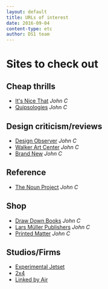 ```yaml
---
layout: default
title: URLs of interest
date: 2016-09-04
content-type: etc
author: DS1 team
---
```


<!-- ![GitHub Logo](/images/logo.png) -->

# Sites to check out


## Cheap thrills

- [It's Nice That](http://www.itsnicethat.com/)  *John C*
- [Quipsologies](http://www.underconsideration.com/quipsologies/)  *John C*


## Design criticism/reviews

- [Design Observer](http://designobserver.com)  *John C*
- [Walker Art Center](http://www.walkerart.org/architecture-design)  *John C*
- [Brand New](http://www.underconsideration.com/brandnew/)  *John C*

## Reference

- [The Noun Project](https://thenounproject.com/) *John C*

## Shop

- [Draw Down Books](http://www.draw-down.com/)  *John C*
- [Lars Müller Publishers](https://www.lars-mueller-publishers.com/) *John C*
- [Printed Matter](https://www.printedmatter.org/) *John C*

## Studios/Firms

- [Experimental Jetset](experimentaljetset.nl/)
- [2x4](http://2x4.org)
- [Linked by Air](http://linkedbyair.net)
